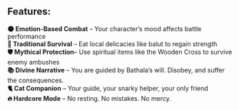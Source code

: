 ## Features:

**🌑 Emotion-Based Combat** – Your character’s mood affects battle performance \
**🍲 Traditional Survival** – Eat local delicacies like balut to regain strength \
**🛡️ Mythical Protection**– Use spiritual items like the Wooden Cross to survive enemy ambushes \
**📚 Divine Narrative** – You are guided by Bathala’s will. Disobey, and suffer the consequences. \
**🐈 Cat Companion** – Your guide, your snarky helper, your only friend \
**🔥 Hardcore Mode** – No resting. No mistakes. No mercy.
